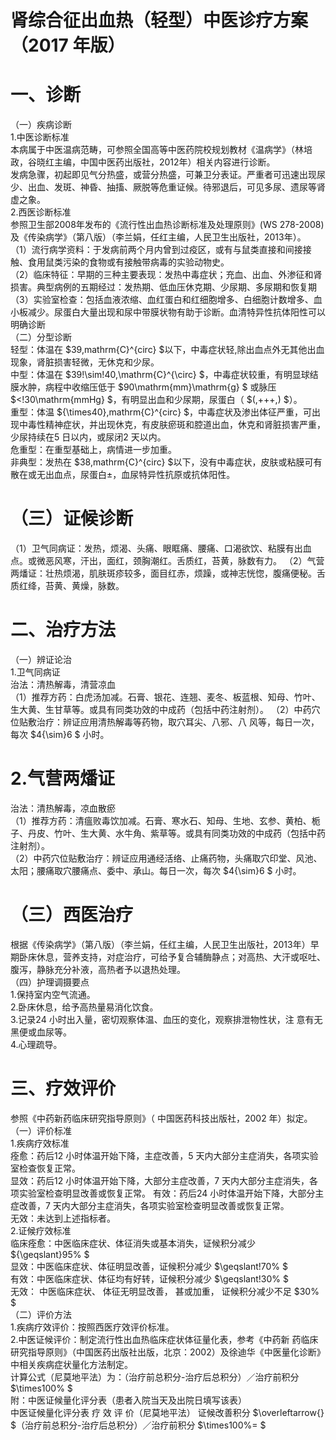 # 肾综合征出血热（轻型）中医诊疗方案 （2017 年版）  
# 一、诊断  
（一）疾病诊断  
1.中医诊断标准  
本病属于中医温病范畴，可参照全国高等中医药院校规划教材《温病学》（林培政，谷晓红主编，中国中医药出版社，2012年）相关内容进行诊断。  
发病急骤，初起即见气分热盛，或营分热盛，可兼卫分表证。严重者可迅速出现尿少、出血、发斑、神昏、抽搐、厥脱等危重证候。待邪退后，可见多尿、遗尿等肾虚之象。  
2.西医诊断标准  
参照卫生部2008年发布的《流行性出血热诊断标准及处理原则》(WS 278-2008)及《传染病学》（第八版）（李兰娟，任红主编，人民卫生出版社，2013年）。  
（1）流行病学资料：于发病前两个月内曾到过疫区，或有与鼠类直接和间接接触、食用鼠类污染的食物或有接触带病毒的实验动物史。  
（2）临床特征：早期的三种主要表现：发热中毒症状；充血、出血、外渗征和肾损害。典型病例的五期经过：发热期、低血压休克期、少尿期、多尿期和恢复期  
（3）实验室检查：包括血液浓缩、血红蛋白和红细胞增多、白细胞计数增多、血小板减少。尿蛋白大量出现和尿中带膜状物有助于诊断。血清特异性抗体阳性可以明确诊断  
（二）分型诊断  
轻型：体温在 $39\,mathrm{C}^{circ} $以下，中毒症状轻,除出血点外无其他出血现象，肾脏损害轻微，无休克和少尿。  
中型：体温在 $39\!\sim\!40\,\mathrm{C}^{\circ} $，中毒症状较重，有明显球结膜水肿，病程中收缩压低于 $90\mathrm{mm}\mathrm{g} $ 或脉压 $<\!30\mathrm{mmHg} $，有明显出血和少尿期，尿蛋白（ $(\,+++\,) $）。  
重型：体温 ${\times40}\,mathrm{C}^{circ} $，中毒症状及渗出体征严重，可出现中毒性精神症状，并出现休克，有皮肤瘀斑和腔道出血，休克和肾脏损害严重，少尿持续在5 日以内，或尿闭2 天以内。  
危重型：在重型基础上，病情进一步加重。  
非典型：发热在 $38\,mathrm{C}^{circ} $以下，没有中毒症状，皮肤或粘膜可有散在或无出血点，尿蛋白±，血尿特异性抗原或抗体阳性。  
# （三）证候诊断  
（1）卫气同病证：发热，烦渴、头痛、眼眶痛、腰痛、口渴欲饮、粘膜有出血点。或微恶风寒，汗出，面红，颈胸潮红。舌质红，苔黄，脉数有力。 （2）气营两燔证：壮热烦渴，肌肤斑疹较多，面目红赤，烦躁，或神志恍惚，腹痛便秘。舌质红绛，苔黄、黄燥，脉数。  
# 二、治疗方法  
（一）辨证论治  
1.卫气同病证  
治法：清热解毒，清营凉血  
（1）推荐方药：白虎汤加减。石膏、银花、连翘、麦冬、板蓝根、知母、竹叶、生大黄、生甘草等。或具有同类功效的中成药（包括中药注射剂）。 （2）中药穴位贴敷治疗：辨证应用清热解毒等药物，取穴耳尖、八邪、八 风等，每日一次，每次 $4{\sim}6 $ 小时。  
# 2.气营两燔证  
治法：清热解毒，凉血散瘀  
（1）推荐方药：清瘟败毒饮加减。石膏、寒水石、知母、生地、玄参、黄柏、栀子、丹皮、竹叶、生大黄、水牛角、紫草等。或具有同类功效的中成药（包括中药注射剂）。  
（2）中药穴位贴敷治疗：辨证应用通经活络、止痛药物，头痛取穴印堂、风池、太阳；腰痛取穴腰痛点、委中、承山。每日一次，每次 $4{\sim}6 $ 小时。  
# （三）西医治疗  
根据《传染病学》（第八版）（李兰娟，任红主编，人民卫生出版社，2013年）早期卧床休息，营养支持，对症治疗，可给予复合辅酶静点；对高热、大汗或呕吐、腹泻，静脉充分补液，高热者予以退热处理。  
（四）护理调摄要点  
1.保持室内空气流通。  
2.卧床休息，给予高热量易消化饮食。  
3.记录24 小时出入量，密切观察体温、血压的变化，观察排泄物性状，注 意有无黑便或血尿等。  
4.心理疏导。  
# 三、疗效评价  
参照《中药新药临床研究指导原则》（ 中国医药科技出版社，2002 年）拟定。  
（一）评价标准  
1.疾病疗效标准  
痊愈：药后12 小时体温开始下降，主症改善，5 天内大部分主症消失，各项实验室检查恢复正常。  
显效：药后12 小时体温开始下降，大部分主症改善，7 天内大部分主症消失，各项实验室检查明显改善或恢复正常。  有效：药后24 小时体温开始下降，大部分主症改善，7 天内大部分主症消失，各项实验室检查明显改善或恢复正常。  
无效：未达到上述指标者。  
2.证候疗效标准  
临床痊愈：中医临床症状、体征消失或基本消失，证候积分减少 ${\geqslant}95\% $  
显效：中医临床症状、体征明显改善，证候积分减少 $\geqslant\!70\% $  
有效：中医临床症状、体征均有好转，证候积分减少 $\geqslant\!30\% $  
无效： 中医临床症状、 体征无明显改善， 甚或加重， 证候积分减少不足 $30\% $  
（二）评价方法  
1.疾病疗效评价：按照西医疗效评价标准。  
2.中医证候评价：制定流行性出血热临床症状体征量化表，参考《中药新 药临床研究指导原则》（中国医药出版社出版，北京：2002）及徐迪华《中医量化诊断》中相关疾病症状量化方法制定。  
计算公式（尼莫地平法）为：（治疗前总积分-治疗后总积分）／治疗前积分 $\times100\% $  
附：中医证候量化评分表（患者入院当天及出院日填写该表）  
中医证候量化评分表 
疗 效 评 价（尼莫地平法） 证候改善积分 $\overleftarrow{} $（治疗前总积分-治疗后总积分）／治疗前积分 $\times100\%= $  
